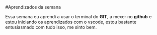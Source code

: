 #Aprendizados da semana

Essa semana eu aprendi a usar o terminal do **GIT**, a mexer no **github** e estou iniciando os aprendizados com o vscode, estou bastante entusiasmado com tudo isso, me sinto bem.